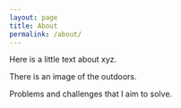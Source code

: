 ```yaml
---
layout: page
title: About
permalink: /about/
---
```


Here is a little text about xyz. 

There is an image of the outdoors.

Problems and challenges that I aim to solve.
